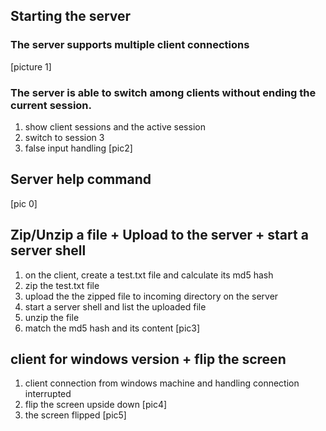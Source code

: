 ## Starting the server
### The server supports multiple client connections
[picture 1]
### The server is able to switch among clients without ending the current session.
1. show client sessions and the active session
2. switch to session 3
3. false input handling
[pic2]

## Server help command
[pic 0]

## **Zip/Unzip a file** + **Upload to the server** + **start a server shell**
1. on the client, create a test.txt file and calculate its md5 hash
2. zip the test.txt file
3. upload the the zipped file to incoming directory on the server
4. start a server shell and list the uploaded file
5. unzip the file
6. match the md5 hash and its content
[pic3]

## client for windows version + flip the screen
1. client connection from windows machine and handling connection interrupted
2. flip the screen upside down
[pic4]
3. the screen flipped
[pic5]
